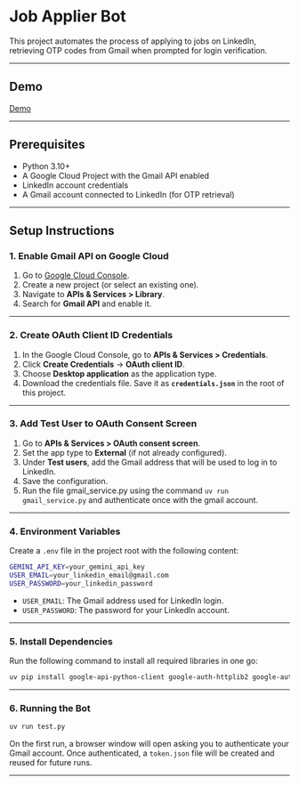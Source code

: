 # Job Applier Bot

This project automates the process of applying to jobs on LinkedIn, retrieving OTP codes from Gmail when prompted for login verification.

---

## Demo
[Demo](assets/demo_1.mp4)

---

## Prerequisites

* Python 3.10+
* A Google Cloud Project with the Gmail API enabled
* LinkedIn account credentials
* A Gmail account connected to LinkedIn (for OTP retrieval)

---

## Setup Instructions

### 1. Enable Gmail API on Google Cloud

1. Go to [Google Cloud Console](https://console.cloud.google.com/).
2. Create a new project (or select an existing one).
3. Navigate to **APIs & Services > Library**.
4. Search for **Gmail API** and enable it.

---

### 2. Create OAuth Client ID Credentials

1. In the Google Cloud Console, go to **APIs & Services > Credentials**.
2. Click **Create Credentials** → **OAuth client ID**.
3. Choose **Desktop application** as the application type.
4. Download the credentials file. Save it as **`credentials.json`** in the root of this project.

---

### 3. Add Test User to OAuth Consent Screen

1. Go to **APIs & Services > OAuth consent screen**.
2. Set the app type to **External** (if not already configured).
3. Under **Test users**, add the Gmail address that will be used to log in to LinkedIn.
4. Save the configuration.
5. Run the file gmail_service.py using the command `uv run gmail_service.py` and authenticate once with the gmail account.

---

### 4. Environment Variables

Create a `.env` file in the project root with the following content:

```bash
GEMINI_API_KEY=your_gemini_api_key
USER_EMAIL=your_linkedin_email@gmail.com
USER_PASSWORD=your_linkedin_password
```

* `USER_EMAIL`: The Gmail address used for LinkedIn login.
* `USER_PASSWORD`: The password for your LinkedIn account.

---

### 5. Install Dependencies

Run the following command to install all required libraries in one go:

```bash
uv pip install google-api-python-client google-auth-httplib2 google-auth-oauthlib python-dotenv pydantic browser-use
```

---

### 6. Running the Bot

```bash
uv run test.py
```

On the first run, a browser window will open asking you to authenticate your Gmail account. Once authenticated, a `token.json` file will be created and reused for future runs.

---
